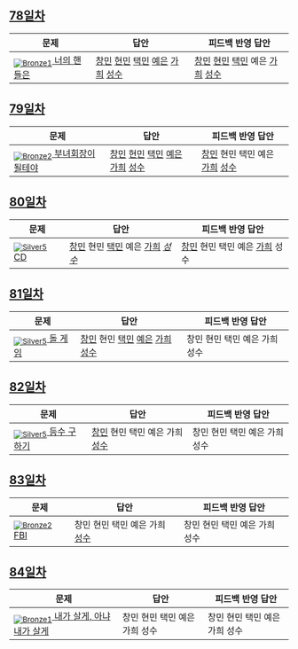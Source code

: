 [Unrated]: https://user-images.githubusercontent.com/33937365/126247607-85783912-c11a-4d50-ac36-8cc7dcb75cd2.png
[Bronze5]: https://user-images.githubusercontent.com/33937365/126247611-e362d727-17a4-4737-a232-5827e185ab7c.png
[Bronze4]: https://user-images.githubusercontent.com/33937365/126247612-89cbc675-e1d4-43a2-950b-1cb014dca697.png
[Bronze3]: https://user-images.githubusercontent.com/33937365/126247613-b8408610-7bc4-40f8-804f-a30a45ddbb68.png
[Bronze2]: https://user-images.githubusercontent.com/33937365/126247614-d85dc6ff-a520-4c00-82bd-eb593b156bd8.png
[Bronze1]: https://user-images.githubusercontent.com/33937365/126247616-04b2ab30-9891-4b7b-8cb4-38e99b97e834.png
[Silver5]: https://user-images.githubusercontent.com/33937365/126247618-38c5c905-672b-4d75-808e-8a7d45ea577d.png
[Silver4]: https://user-images.githubusercontent.com/33937365/126247620-ba2d1b96-b0aa-4b88-80c5-71569c69bbc3.png
[Silver3]: https://user-images.githubusercontent.com/33937365/126247621-1b55b7f4-3a79-4348-8a63-f00c1813853e.png
[Silver2]: https://user-images.githubusercontent.com/33937365/126247622-a83b30a9-6618-4593-b775-6f6730afd3f6.png
[Silver1]: https://user-images.githubusercontent.com/33937365/126247625-8d82f8ab-6f95-4ef8-a243-be31f548596e.png

## [78일차](Day78)

| 문제                 | 답안 | 피드백 반영 답안 |
| -------------------- | ---- | ---------------- |
| [<sub>![Bronze1]</sub> 너의 핸들은](https://www.acmicpc.net/problem/15819) | [창민](Day78/kcm_15819.java) [현민](Day78/shm_15819.java) [택민](Day78/jtm_15819.java) [예은](Day78/lye_15819.py) [가희](Day78/kkh_15819.java) [성수](Day78/ass_15819.java) | [창민](Day78/kcm_15819.java) [현민](Day78/shm_15819.java) [택민](Day78/jtm_15819.java) 예은 [가희](Day78/kkh_15819.java) [성수](Day78/ass_15819.java)             |

## [79일차](Day79)

| 문제                 | 답안 | 피드백 반영 답안 |
| -------------------- | ---- | ---------------- |
| [<sub>![Bronze2]</sub> 부녀회장이 될테야](https://www.acmicpc.net/problem/2775) | [창민](Day79/kcm_2775.java) [현민](Day79/shm_2775.java) [택민](Day79/jtm_2775.java) [예은](Day79/lye_2775.py) [가희](Day79/kkh_2775.java) [성수](Day79/ass_2775.java) | [창민](Day79/kcm_2775.java) 현민 택민 예은 [가희](Day79/kkh_2775.java) [성수](Day79/ass_2775.java)             |

## [80일차](Day80)

| 문제                 | 답안 | 피드백 반영 답안 |
| -------------------- | ---- | ---------------- |
| [<sub>![Silver5]</sub> CD](https://www.acmicpc.net/problem/4158) | [창민](Day80/kcm_4158.java) 현민 [택민](Day80/jtm_4158.java) 예은 [가희](Day80/kkh_4158.java) *[성수](Day80/ass_4158.java)* | [창민](Day80/kcm_4158.java) 현민 택민 예은 [가희](Day80/kkh_4158.java) 성수             |

## [81일차](Day81)

| 문제                 | 답안 | 피드백 반영 답안 |
| -------------------- | ---- | ---------------- |
| [<sub>![Silver5]</sub> 돌 게임](https://www.acmicpc.net/problem/9655) | [창민](Day81/kcm_9655.java) 현민 [택민](Day81/jtm_9655.java) [예은](Day81/lye_9655.py) [가희](Day81/kkh_9655.java) [성수](Day81/ass_9655.java) | 창민 현민 택민 예은 가희 성수             |

## [82일차](Day82)

| 문제                 | 답안 | 피드백 반영 답안 |
| -------------------- | ---- | ---------------- |
| [<sub>![Silver5]</sub> 등수 구하기](https://www.acmicpc.net/problem/1205) | [창민](Day82/kcm_1205.java) 현민 택민 예은 가희 [성수](Day82/ass_1205.java) | 창민 현민 택민 예은 가희 성수             |

## [83일차](Day83)

| 문제                 | 답안 | 피드백 반영 답안 |
| -------------------- | ---- | ---------------- |
| [<sub>![Bronze2]</sub> FBI](https://www.acmicpc.net/problem/2857) | 창민 현민 택민 예은 가희 [성수](Day83/ass_2857.java)| 창민 현민 택민 예은 가희 성수             |

## [84일차](Day84)

| 문제                 | 답안 | 피드백 반영 답안 |
| -------------------- | ---- | ---------------- |
| [<sub>![Bronze1]</sub> 내가 살게, 아냐 내가 살게](https://www.acmicpc.net/problem/18229) | 창민 현민 택민 예은 가희 성수 | 창민 현민 택민 예은 가희 성수             |
